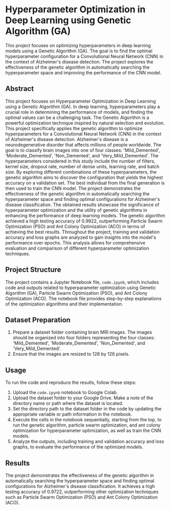 # Hyperparameter Optimization in Deep Learning using Genetic Algorithm (GA)

This project focuses on optimizing hyperparameters in deep learning models using a Genetic Algorithm (GA). The goal is to find the optimal hyperparameter configuration for a Convolutional Neural Network (CNN) in the context of Alzheimer's disease detection. The project explores the effectiveness of the genetic algorithm in automatically searching the hyperparameter space and improving the performance of the CNN model.

## Abstract

This project focuses on Hyperparameter Optimization in Deep Learning using a Genetic Algorithm (GA). In deep learning, hyperparameters play a crucial role in determining the performance of models, and finding the optimal values can be a challenging task. The Genetic Algorithm is a powerful optimization technique inspired by natural selection and evolution. This project specifically applies the genetic algorithm to optimize hyperparameters for a Convolutional Neural Network (CNN) in the context of Alzheimer's disease detection. Alzheimer's disease is a neurodegenerative disorder that affects millions of people worldwide. The goal is to classify brain images into one of four classes: 'Mild_Demented', 'Moderate_Demented', 'Non_Demented', and 'Very_Mild_Demented'. The hyperparameters considered in this study include the number of filters, kernel size, dropout rate, number of dense units, learning rate, and batch size. By exploring different combinations of these hyperparameters, the genetic algorithm aims to discover the configuration that yields the highest accuracy on a validation set. The best individual from the final generation is then used to train the CNN model. The project demonstrates the effectiveness of the genetic algorithm in automatically searching the hyperparameter space and finding optimal configurations for Alzheimer's disease classification. The obtained results showcase the significance of hyperparameter optimization and the utility of genetic algorithms in enhancing the performance of deep learning models. The genetic algorithm achieved a high testing accuracy of 0.9922, outperforming Particle Swarm Optimization (PSO) and Ant Colony Optimization (ACO) in terms of achieving the best results. Throughout the project, training and validation accuracy and loss graphs are analyzed to gain insights into the model's performance over epochs. This analysis allows for comprehensive evaluation and comparison of different hyperparameter optimization techniques.

## Project Structure

The project contains a Jupyter Notebook file, `code.ipynb`, which includes code and outputs related to hyperparameter optimization using Genetic Algorithm (GA), Particle Swarm Optimization (PSO), and Ant Colony Optimization (ACO). The notebook file provides step-by-step explanations of the optimization algorithms and their implementation.

## Dataset Preparation

1. Prepare a dataset folder containing brain MRI images. The images should be organized into four folders representing the four classes: 'Mild_Demented', 'Moderate_Demented', 'Non_Demented', and 'Very_Mild_Demented'.
2. Ensure that the images are resized to 128 by 128 pixels.

## Usage

To run the code and reproduce the results, follow these steps:

1. Upload the `code.ipynb` notebook to Google Colab.
2. Upload the dataset folder to your Google Drive. Make a note of the directory name or path where the dataset is located.
3. Set the directory path to the dataset folder in the code by updating the appropriate variable or path information in the notebook.
4. Execute the cells in the notebook sequentially, starting from the top, to run the genetic algorithm, particle swarm optimization, and ant colony optimization for hyperparameter optimization, as well as train the CNN models.
5. Analyze the outputs, including training and validation accuracy and loss graphs, to evaluate the performance of the optimized models.

## Results

The project demonstrates the effectiveness of the genetic algorithm in automatically searching the hyperparameter space and finding optimal configurations for Alzheimer's disease classification. It achieves a high testing accuracy of 0.9722, outperforming other optimization techniques such as Particle Swarm Optimization (PSO) and Ant Colony Optimization (ACO).
